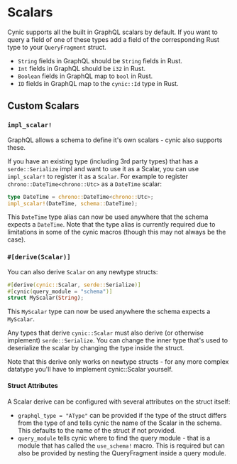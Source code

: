 # Scalars

Cynic supports all the built in GraphQL scalars by default. If you want to
query a field of one of these types add a field of the corresponding Rust type
to your `QueryFragment` struct.

- `String` fields in GraphQL should be `String` fields in Rust.
- `Int` fields in GraphQL should be `i32` in Rust.
- `Boolean` fields in GraphQL map to `bool` in Rust.
- `ID` fields in GraphQL map to the `cynic::Id` type in Rust.

## Custom Scalars

### `impl_scalar!`

GraphQL allows a schema to define it's own scalars - cynic also supports these.

If you have an existing type (including 3rd party types) that has a
`serde::Serialize` impl and want to use it as a Scalar, you can use
`impl_scalar!` to register it as a `Scalar`. For example to register
`chrono::DateTime<chrono::Utc>` as a `DateTime` scalar:

```rust
type DateTime = chrono::DateTime<chrono::Utc>;
impl_scalar!(DateTime, schema::DateTime);
```

This `DateTime` type alias can now be used anywhere that the schema expects a
`DateTime`. Note that the type alias is currently required due to limitations
in some of the cynic macros (though this may not always be the case).

### `#[derive(Scalar)]`

You can also derive `Scalar` on any newtype structs:

```rust
#[derive(cynic::Scalar, serde::Serialize)]
#[cynic(query_module = "schema")]
struct MyScalar(String);
```

This `MyScalar` type can now be used anywhere the schema expects a `MyScalar`.

Any types that derive `cynic::Scalar` must also derive (or otherwise implement)
`serde::Serialize`. You can change the inner type that's used to deserialize
the scalar by changing the type inside the struct.

Note that this derive only works on newtype structs - for any more complex
datatype you'll have to implement cynic::Scalar yourself.

#### Struct Attributes

A Scalar derive can be configured with several attributes on the struct itself:

- `graphql_type = "AType"` can be provided if the type of the struct differs
  from the type of and tells cynic the name of the Scalar in the schema. This
  defaults to the name of the struct if not provided.
- `query_module` tells cynic where to find the query module - that is a module
  that has called the `use_schema!` macro. This is required but can also be
  provided by nesting the QueryFragment inside a query module.
